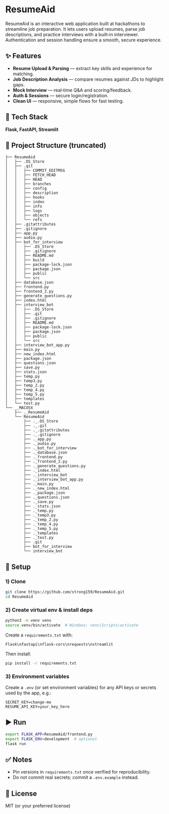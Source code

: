 # ResumeAid

ResumeAid is an interactive web application built at hackathons to streamline job preparation. It lets users upload resumes, parse job descriptions, and practice interviews with a built‑in interviewer. Authentication and session handling ensure a smooth, secure experience.

## ✨ Features
- **Resume Upload & Parsing** — extract key skills and experience for matching.
- **Job Description Analysis** — compare resumes against JDs to highlight gaps.
- **Mock Interview** — real‑time Q&A and scoring/feedback.
- **Auth & Sessions** — secure login/registration.
- **Clean UI** — responsive, simple flows for fast testing.

## 🧱 Tech Stack
**Flask, FastAPI, Streamlit**

## 📁 Project Structure (truncated)
```
├── ResumeAid
│   ├── .DS_Store
│   ├── .git
│   │   ├── COMMIT_EDITMSG
│   │   ├── FETCH_HEAD
│   │   ├── HEAD
│   │   ├── branches
│   │   ├── config
│   │   ├── description
│   │   ├── hooks
│   │   ├── index
│   │   ├── info
│   │   ├── logs
│   │   ├── objects
│   │   └── refs
│   ├── .gitattributes
│   ├── .gitignore
│   ├── app.py
│   ├── audio.py
│   ├── bot_for_interview
│   │   ├── .DS_Store
│   │   ├── .gitignore
│   │   ├── README.md
│   │   ├── build
│   │   ├── package-lock.json
│   │   ├── package.json
│   │   ├── public
│   │   └── src
│   ├── database.json
│   ├── frontend.py
│   ├── frontend_2.py
│   ├── generate_questions.py
│   ├── index.html
│   ├── interview_bot
│   │   ├── .DS_Store
│   │   ├── .git
│   │   ├── .gitignore
│   │   ├── README.md
│   │   ├── package-lock.json
│   │   ├── package.json
│   │   ├── public
│   │   └── src
│   ├── interview_bot_app.py
│   ├── main.py
│   ├── new_index.html
│   ├── package.json
│   ├── questions.json
│   ├── save.py
│   ├── stats.json
│   ├── temp.py
│   ├── temp3.py
│   ├── temp_2.py
│   ├── temp_4.py
│   ├── temp_5.py
│   ├── templates
│   └── test.py
└── __MACOSX
    ├── ._ResumeAid
    └── ResumeAid
        ├── ._.DS_Store
        ├── ._.git
        ├── ._.gitattributes
        ├── ._.gitignore
        ├── ._app.py
        ├── ._audio.py
        ├── ._bot_for_interview
        ├── ._database.json
        ├── ._frontend.py
        ├── ._frontend_2.py
        ├── ._generate_questions.py
        ├── ._index.html
        ├── ._interview_bot
        ├── ._interview_bot_app.py
        ├── ._main.py
        ├── ._new_index.html
        ├── ._package.json
        ├── ._questions.json
        ├── ._save.py
        ├── ._stats.json
        ├── ._temp.py
        ├── ._temp3.py
        ├── ._temp_2.py
        ├── ._temp_4.py
        ├── ._temp_5.py
        ├── ._templates
        ├── ._test.py
        ├── .git
        ├── bot_for_interview
        └── interview_bot
```

## 🔧 Setup

### 1) Clone
```bash
git clone https://github.com/strong159/ResumeAid.git
cd ResumeAid
```

### 2) Create virtual env & install deps
```bash
python3 -m venv venv
source venv/bin/activate  # Windows: venv\Scripts\activate
```

Create a `requirements.txt` with:
```text
Flask\nfastapi\nflask-cors\nrequests\nstreamlit
```
Then install:
```bash
pip install -r requirements.txt
```

### 3) Environment variables
Create a `.env` (or set environment variables) for any API keys or secrets used by the app, e.g.:
```
SECRET_KEY=change-me
RESUME_API_KEY=your_key_here
```

## ▶️ Run
```bash
export FLASK_APP=ResumeAid/frontend.py
export FLASK_ENV=development  # optional
flask run
```

## ✅ Notes
- Pin versions in `requirements.txt` once verified for reproducibility.
- Do not commit real secrets; commit a `.env.example` instead.

## 📝 License
MIT (or your preferred license)
